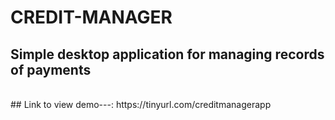# CREDIT-MANAGER
## Simple desktop application  for managing records of payments 
<br>
## Link to view demo---:  https://tinyurl.com/creditmanagerapp

